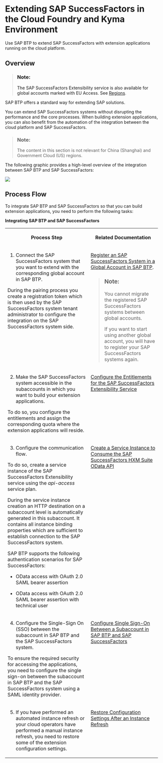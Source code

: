 <!-- loio9e33934540c44681817567d6072effb2 -->

# Extending SAP SuccessFactors in the Cloud Foundry and Kyma Environment

Use SAP BTP to extend SAP SuccessFactors with extension applications running on the cloud platform.



<a name="loio9e33934540c44681817567d6072effb2__section_ydf_wtk_y3b"/>

## Overview

> ### Note:  
> The SAP SuccessFactors Extensibility service is also availаble for global accounts marked with EU Access. See [Regions](https://help.sap.com/docs/btp/sap-business-technology-platform/regions).

SAP BTP offers a standard way for extending SAP solutions.

You can extend SAP SuccessFactors systems without disrupting the performance and the core processes. When building extension applications, you can also benefit from the automation of the integration between the cloud platform and SAP SuccessFactors.

> ### Note:  
> The content in this section is not relevant for China \(Shanghai\) and Government Cloud \(US\) regions.



The following graphic provides a high-level overview of the integration between SAP BTP and SAP SuccessFactors:

![](images/Extending_SAP_SuccessFactors_with_SAP_Business_Technology_Platform_1c03fef.png)



## Process Flow

To integrate SAP BTP and SAP SuccessFactors so that you can build extension applications, you need to perform the following tasks:

**Integrating SAP BTP and SAP SuccessFactors**


<table>
<tr>
<th valign="top">

Process Step

</th>
<th valign="top">

Related Documentation

</th>
</tr>
<tr>
<td valign="top">

1. Connect the SAP SuccessFactors system that you want to extend with the corresponding global account in SAP BTP.

During the pairing process you create a registration token which is then used by the SAP SuccessFactors system tenant administrator to configure the integration on the SAP SuccessFactors system side.

</td>
<td valign="top">

[Register an SAP SuccessFactors System in a Global Account in SAP BTP](register-an-sap-successfactors-system-in-a-global-account-in-sap-btp-e956ba2.md).

> ### Note:  
> You cannot migrate the registered SAP SuccessFactors systems between global accounts.
> 
> If you want to start using another global account, you will have to register your SAP SuccessFactors systems again.



</td>
</tr>
<tr>
<td valign="top">

2. Make the SAP SuccessFactors system accessible in the subaccounts in which you want to build your extension applications.

To do so, you configure the entitlements and assign the corresponding quota where the extension applications will reside.

</td>
<td valign="top">

[Configure the Entitlements for the SAP SuccessFactors Extensibility Service](configure-the-entitlements-for-the-sap-successfactors-extensibility-service-b01e625.md) 

</td>
</tr>
<tr>
<td valign="top">

3. Configure the communication flow.

To do so, create a service instance of the SAP SuccessFactors Extensibility service using the *api-access* service plan.

During the service instance creation an HTTP destination on a subaccount level is automatically generated in this subaccount. It contains all instance binding properties which are sufficient to establish connection to the SAP SuccessFactors system.

SAP BTP supports the following authentication scenarios for SAP SuccessFactors:

-   OData access with OAuth 2.0 SAML bearer assertion

-   OData access with OAuth 2.0 SAML bearer assertion with technical user




</td>
<td valign="top">

[Create a Service Instance to Consume the SAP SuccessFactors HXM Suite OData API](create-a-service-instance-to-consume-the-sap-successfactors-hxm-suite-odata-api-46c5ea1.md) 

</td>
</tr>
<tr>
<td valign="top">

4. Configure the Single-Sign On \(SSO\) between the subaccount in SAP BTP and the SAP SuccessFactors system.

To ensure the required security for accessing the applications, you need to configure the single sign-on between the subaccount in SAP BTP and the SAP SuccessFactors system using a SAML identity provider.

</td>
<td valign="top">

[Configure Single Sign-On Between a Subaccount in SAP BTP and SAP SuccessFactors](configure-single-sign-on-between-a-subaccount-in-sap-btp-and-sap-successfactors-64da613.md) 

</td>
</tr>
<tr>
<td valign="top">

5. If you have performed an automated instance refresh or your cloud operators have performed a manual instance refresh, you need to restore some of the extension configuration settings.

</td>
<td valign="top">

[Restore Configuration Settings After an Instance Refresh](restore-configuration-settings-after-an-instance-refresh-4c1bf98.md)

</td>
</tr>
</table>

